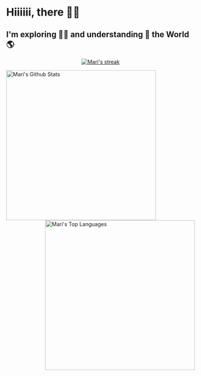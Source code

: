 # Hiiiiii, there 🖖👋

## I'm exploring 🕵️‍♀️ and understanding 🤔 the World 🌎

<div>
  <p align="center">
      <a href="https://github.com/marilira/github-readme-streak-stats">
          <img title="🔥 Get streak stats for your profile at git.io/streak-stats" alt="Mari's streak" src="https://github-readme-streak-stats.herokuapp.com/?user=marilira&theme=midnight-purple&hide_border=true&stroke=0000&background=0D1117" />
      </a>
  </p>
</div>
<div>
    <p>
        <!--Stats-->
        <a href="https://github.com/marilira/github-readme-stats">
            <img alt="Mari's Github Stats" src="https://github-readme-stats.vercel.app/api?username=marilira&show_icons=true&count_private=true&theme=midnight-purple&hide_border=true&bg_color=0D1117" width="400px" />
        </a>
        <!--Languages-->
        <a href="https://github.com/marilira/github-readme-stats">
            <img alt="Mari's Top Languages" src="https://github-readme-stats.vercel.app/api/top-langs/?username=marilira&langs_count=8&count_private=true&layout=compact&theme=midnight-purple&hide_border=true&bg_color=0D1117" align="right" width="400px" />
        </a>
    </p>
</div>


<!--
### 💻 Technologies
<p>
  <img src="https://user-images.githubusercontent.com/69325164/116326598-353ea700-a79b-11eb-8989-881ad1da6bad.png" alt="Arch Linux" width="40" height="40" />
  
  <img src="/Assets/icons/bash-original.svg" alt="bash" width="40" height="40"/>
  
  <img src="https://user-images.githubusercontent.com/69325164/116598789-a5653e00-a8fd-11eb-9da7-e4c807131861.png" alt="Vim" width="40" height="40"/>
  
  <img src="https://user-images.githubusercontent.com/69325164/116326935-0d037800-a79c-11eb-9782-4afe72ed6893.png" alt="python" width="40" height="40" />
  
  <img src="/Assets/icons/javascript-original.svg" alt="javascript" width="40" height="40" />
  
  <img src="/Assets/icons/nodejs.svg" alt="node.js" width="40" height="40" />
  
  <img src="/Assets/icons/express-original.svg" alt="express" width="40" height="40" />
  
  <img src="/Assets/icons/html5.svg" alt="html5" width="40" height="40" />
  
  <img src="/Assets/icons/css3.svg" alt="css3" width="40" height="40"/>
  
  <img src="/Assets/icons/typescript-original.svg" alt="typescript" width="40" height="40" />
  
  <img src="/Assets/icons/git.svg" alt="git" width="40" height="40" />
  
  <img src="https://user-images.githubusercontent.com/69325164/116599311-4c49da00-a8fe-11eb-9035-11c51bb100d0.png" alt="Next.js" width="40" height="40" />
  
  <img src="https://user-images.githubusercontent.com/69325164/116599438-7ac7b500-a8fe-11eb-8122-e3d00edb512b.png" alt="Electron" width="40" height="40" />
  
  <img src="/Assets/icons/github-original.svg" alt="github" width="40" height="40" />
  
  <img src="https://user-images.githubusercontent.com/69325164/116599670-c7ab8b80-a8fe-11eb-81af-3dcdd374c460.png" alt="Docker" width="50" height="40" />
  
  <img src="https://user-images.githubusercontent.com/69325164/116326823-c877dc80-a79b-11eb-8934-09d79a67e596.png" alt="react" width="60" height="40" />
</p>


**marilira/marilira** is a ✨ _special_ ✨ repository because its `README.md` (this file) appears on your GitHub profile.

Here are some ideas to get you started:

- 🔭 I’m currently working on ...
- 🌱 I’m currently learning ...
- 👯 I’m looking to collaborate on ...
- 🤔 I’m looking for help with ...
- 💬 Ask me about ...
- 📫 How to reach me: ...
- 😄 Pronouns: ...
- ⚡ Fun fact: ...
-->
